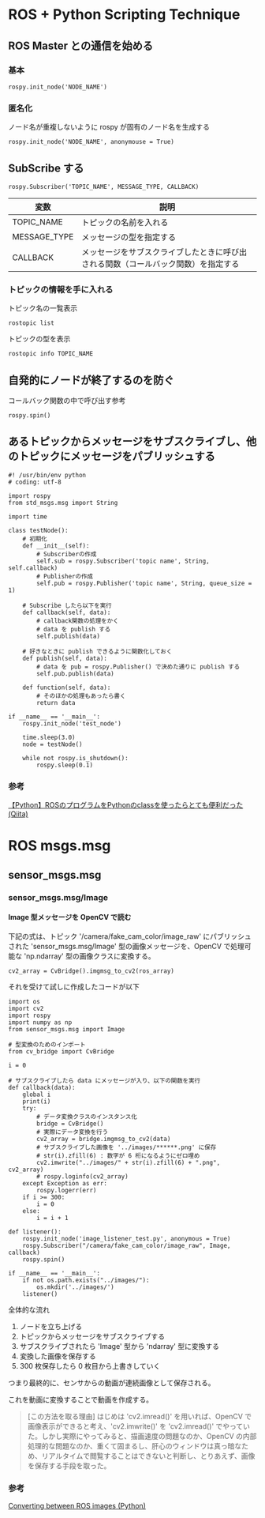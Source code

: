 # ROS + Python Scripting Technique

## ROS Master との通信を始める
### 基本
```
rospy.init_node('NODE_NAME')
```
### 匿名化
ノード名が重複しないように rospy が固有のノード名を生成する
```
rospy.init_node('NODE_NAME', anonymouse = True)
```

## SubScribe する
```
rospy.Subscriber('TOPIC_NAME', MESSAGE_TYPE, CALLBACK)
```

|変数|説明
|---|---
|TOPIC_NAME|トピックの名前を入れる
|MESSAGE_TYPE|メッセージの型を指定する
|CALLBACK|メッセージをサブスクライブしたときに呼び出される関数（コールバック関数）を指定する

### トピックの情報を手に入れる
トピック名の一覧表示
```
rostopic list
```
トピックの型を表示
```
rostopic info TOPIC_NAME
```

## 自発的にノードが終了するのを防ぐ
コールバック関数の中で呼び出す参考
```
rospy.spin()
```

## あるトピックからメッセージをサブスクライブし、他のトピックにメッセージをパブリッシュする
```
#! /usr/bin/env python
# coding: utf-8

import rospy
from std_msgs.msg import String

import time

class testNode():
    # 初期化
    def __init__(self):
        # Subscriberの作成
        self.sub = rospy.Subscriber('topic name', String, self.callback)
        # Publisherの作成
        self.pub = rospy.Publisher('topic name', String, queue_size = 1)

    # Subscribe したら以下を実行
    def callback(self, data):
        # callback関数の処理をかく
        # data を publish する
        self.publish(data)

    # 好きなときに publish できるように関数化しておく
    def publish(self, data):
        # data を pub = rospy.Publisher() で決めた通りに publish する
        self.pub.publish(data)

    def function(self, data):
        # そのほかの処理もあったら書く
        return data

if __name__ == '__main__':
    rospy.init_node('test_node')

    time.sleep(3.0)
    node = testNode()

    while not rospy.is_shutdown():
        rospy.sleep(0.1)
```

### 参考
[【Python】ROSのプログラムをPythonのclassを使ったらとても便利だった (Qiita)](https://qiita.com/koichi_baseball/items/d15d52856188120647f4)

# ROS msgs.msg
## sensor_msgs.msg
### sensor_msgs.msg/Image
#### Image 型メッセージを OpenCV で読む

下記の式は、トピック '/camera/fake_cam_color/image_raw' にパブリッシュされた 'sensor_msgs.msg/Image' 型の画像メッセージを、OpenCV で処理可能な 'np.ndarray' 型の画像クラスに変換する。

```
cv2_array = CvBridge().imgmsg_to_cv2(ros_array)
```

それを受けて試しに作成したコードが以下

```
import os
import cv2
import rospy
import numpy as np
from sensor_msgs.msg import Image

# 型変換のためのインポート
from cv_bridge import CvBridge

i = 0

# サブスクライブしたら data にメッセージが入り、以下の関数を実行
def callback(data):
    global i
    print(i)
    try:
        # データ変換クラスのインスタンス化
        bridge = CvBridge()
        # 実際にデータ変換を行う
        cv2_array = bridge.imgmsg_to_cv2(data)
        # サブスクライブした画像を '../images/******.png' に保存
        # str(i).zfill(6) : 数字が 6 桁になるようにゼロ埋め
        cv2.imwrite("../images/" + str(i).zfill(6) + ".png", cv2_array)
        # rospy.loginfo(cv2_array)
    except Exception as err:
        rospy.logerr(err)
    if i >= 300:
        i = 0
    else:
        i = i + 1

def listener():
    rospy.init_node('image_listener_test.py', anonymous = True)
    rospy.Subscriber("/camera/fake_cam_color/image_raw", Image, callback)
    rospy.spin()

if __name__ == '__main__':
    if not os.path.exists("../images/"):
        os.mkdir('../images/')
    listener()

```

全体的な流れ

1. ノードを立ち上げる
1. トピックからメッセージをサブスクライブする
1. サブスクライブされたら 'Image' 型から 'ndarray' 型に変換する
1. 変換した画像を保存する
1. 300 枚保存したら 0 枚目から上書きしていく

つまり最終的に、センサからの動画が連続画像として保存される。

これを動画に変換することで動画を作成する。

> [この方法を取る理由] はじめは 'cv2.imread()' を用いれば、OpenCV で画像表示ができると考え、'cv2.imwrite()' を 'cv2.imread()' でやっていた。しかし実際にやってみると、描画速度の問題なのか、OpenCV の内部処理的な問題なのか、重くて固まるし、肝心のウィンドウは真っ暗なため、リアルタイムで閲覧することはできないと判断し、とりあえず、画像を保存する手段を取った。

### 参考
[Converting between ROS images (Python)](https://wiki.ros.org/cv_bridge/Tutorials/ConvertingBetweenROSImagesAndOpenCVImagesPython)

